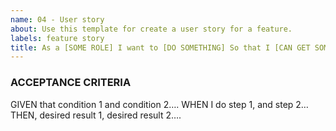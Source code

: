 ```yaml
---
name: 04 - User story
about: Use this template for create a user story for a feature.
labels: feature story
title: As a [SOME ROLE] I want to [DO SOMETHING] So that I [CAN GET SOME BENEFIT]
---
```


<!--- This states a scenario a user involved. The user stories are critical to lay out exactly who is going to do what, and for what reason(s).
EXAMPLE
As a logged-out user
I want to be able to sign in to a website
So that I can find acess my personal profile
--->

### ACCEPTANCE CRITERIA
<!--- These should not be too detailed (they don’t need to mention specific screens or a complete list of actions to execute the steps). These should read !--->

GIVEN that condition 1 and condition 2….
WHEN I do step 1, and step 2…
THEN, desired result 1, desired result 2….

<!-- EXAMPLE
Scenario: System user signs in with valid credentials
“Given I’m a logged-out system user
and I’m on the Sign-In page
When I fill in the “Username” and “Password” fields with my authentication credentials
and I click the Sign-In button
Then the system signs me in”
--->

<!--- These define a set of actual scenarios a tester could walk through to assert that the feature is complete. These are not detailed test scripts that you find in UAT. They are meant to convey a set of tests that all involved can walk through to understand how the feature will work. --->
